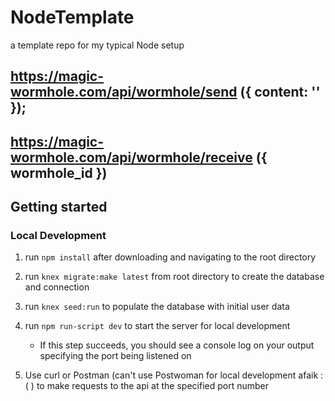 # NodeTemplate
a template repo for my typical Node setup

## https://magic-wormhole.com/api/wormhole/send ({ content: '' });
## https://magic-wormhole.com/api/wormhole/receive ({ wormhole_id })



## Getting started

### Local Development

1. run `npm install` after downloading and navigating to the root directory
2. run `knex migrate:make latest` from root directory to create the database and connection
3. run `knex seed:run` to populate the database with initial user data
4. run `npm run-script dev` to start the server for local development 
   * If this step succeeds, you should see a console log on your output specifying the port being listened on
   
5. Use curl or Postman (can't use Postwoman for local development afaik :( ) to make requests to the api at the specified port number
